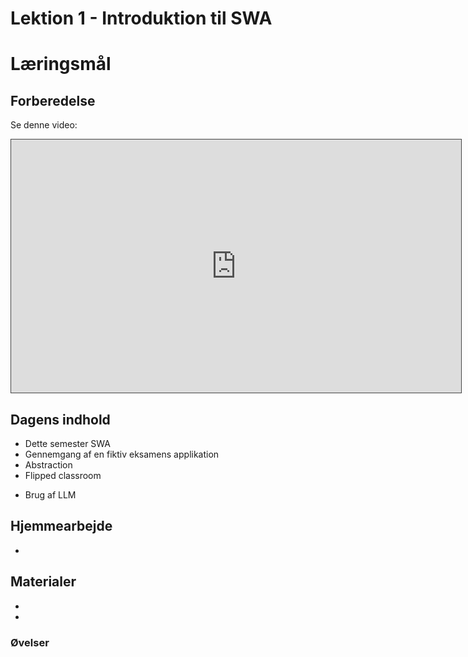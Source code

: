 # Lektion 1 - Introduktion til SWA

# Læringsmål

## **Forberedelse**

Se denne video:   

<iframe src="https://kea.cloud.panopto.eu/Panopto/Pages/Embed.aspx?id=b021a1ae-df76-4c71-b152-b12b0142313c&autoplay=false&offerviewer=true&showtitle=true&showbrand=true&captions=false&interactivity=all" height="405" width="720" style="border: 1px solid #464646;" allowfullscreen allow="autoplay" aria-label="Panopto Embedded Video Player"></iframe>

## **Dagens indhold**

- Dette semester SWA
- Gennemgang af en fiktiv eksamens applikation
- Abstraction
- Flipped classroom
* Brug af LLM

## **Hjemmearbejde**

- []()

## **Materialer**

- []()
- []()

### **Øvelser**
